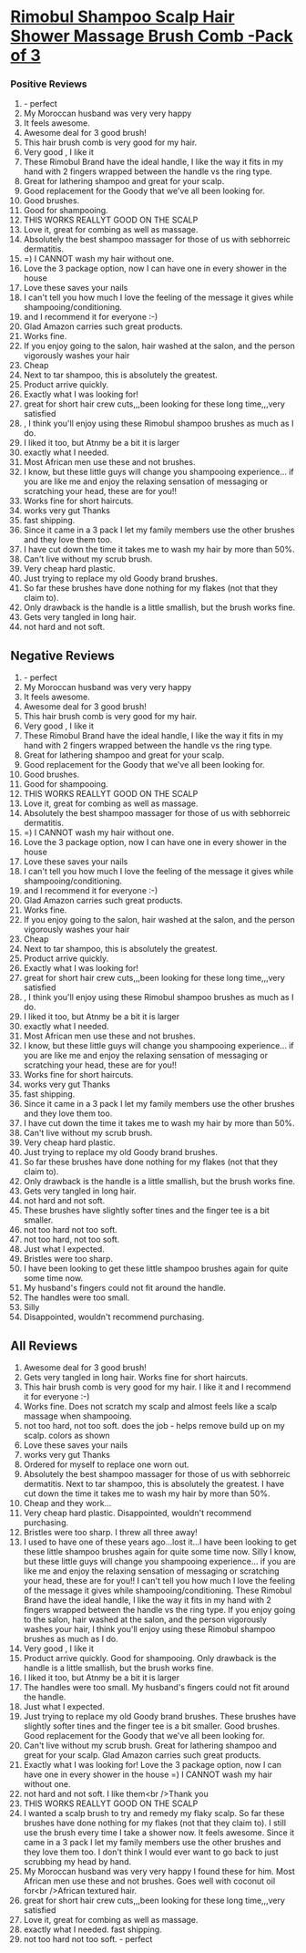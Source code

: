 # [Rimobul Shampoo Scalp Hair Shower Massage Brush Comb -Pack of 3](https://products.checkmycream.com/products/Rimobul-Shampoo-Scalp-Hair-Shower-Massage-Brush-Comb-Pack-of-3.html)

### Positive Reviews

<ol>
      <li>- perfect</li>
      <li>My Moroccan husband was very very happy</li>
      <li>It feels awesome.</li>
      <li>Awesome deal for 3 good brush!</li>
      <li>This hair brush comb is very good for my hair.</li>
      <li>Very good , I like it</li>
      <li>These Rimobul Brand have the ideal handle, I like the way it fits in my hand with 2 fingers wrapped between the handle vs the ring type.</li>
      <li>Great for lathering shampoo and great for your scalp.  </li>
      <li>Good replacement for the Goody that we&#x27;ve all been looking for.</li>
      <li>Good brushes.</li>
      <li>Good for shampooing.  </li>
      <li>THIS WORKS REALLYT GOOD ON THE SCALP</li>
      <li>Love it, great for combing as well as massage.</li>
      <li>Absolutely the best shampoo massager for those of us with sebhorreic dermatitis.  </li>
      <li>&#x3D;) I CANNOT wash my hair without one.</li>
      <li>Love the 3 package option, now I can have one in every shower in the house  </li>
      <li>Love these saves your nails</li>
      <li>I can&#x27;t tell you how much I love the feeling of the message it gives while shampooing/conditioning.</li>
      <li>and I recommend it for everyone  :-)</li>
      <li>Glad Amazon carries such great products.</li>
      <li>Works fine.</li>
      <li>If you enjoy going to the salon,  hair washed at the salon, and the person vigorously washes your hair</li>
      <li>Cheap</li>
      <li>Next to tar shampoo, this is absolutely the greatest.  </li>
      <li>Product arrive quickly.  </li>
      <li>Exactly what I was looking for!</li>
      <li>great for short hair crew cuts,,,been looking for these long time,,,very satisfied</li>
      <li>, I think you&#x27;ll enjoy using these Rimobul shampoo brushes as much as I do.</li>
      <li>I liked it too, but Atnmy be a bit it is larger</li>
      <li>exactly what I needed.</li>
      <li>Most African men use these and not brushes.</li>
      <li>I know, but these little guys will change you shampooing experience… if you are like me and enjoy the relaxing sensation of messaging or scratching your head, these are for you!!  </li>
      <li>Works fine for short haircuts.</li>
      <li>works very gut Thanks</li>
      <li>fast shipping.</li>
      <li>Since it came in a 3 pack I let my family members use the other brushes and they love them too.</li>
      <li>I have cut down the time it takes me to wash my hair by more than 50%.</li>
      <li>Can&#x27;t live without my scrub brush.  </li>
      <li>Very cheap hard plastic.  </li>
      <li>Just trying to replace my old Goody brand brushes.</li>
      <li>So far these brushes have done nothing for my flakes (not that they claim to).</li>
      <li>Only drawback is the handle is a little smallish, but the brush works fine.</li>
      <li>Gets very tangled in long hair.</li>
      <li>not  hard and not soft.  </li>
</ol>


<h2>Negative Reviews</h2>
<ol>
<li> - perfect</li>
<li> My Moroccan husband was very very happy</li>
<li> It feels awesome.</li>
<li> Awesome deal for 3 good brush!</li>
<li> This hair brush comb is very good for my hair.</li>
<li> Very good , I like it</li>
<li> These Rimobul Brand have the ideal handle, I like the way it fits in my hand with 2 fingers wrapped between the handle vs the ring type.</li>
<li> Great for lathering shampoo and great for your scalp.  </li>
<li> Good replacement for the Goody that we&#x27;ve all been looking for.</li>
<li> Good brushes.</li>
<li> Good for shampooing.  </li>
<li> THIS WORKS REALLYT GOOD ON THE SCALP</li>
<li> Love it, great for combing as well as massage.</li>
<li> Absolutely the best shampoo massager for those of us with sebhorreic dermatitis.  </li>
<li> &#x3D;) I CANNOT wash my hair without one.</li>
<li> Love the 3 package option, now I can have one in every shower in the house  </li>
<li> Love these saves your nails</li>
<li> I can&#x27;t tell you how much I love the feeling of the message it gives while shampooing/conditioning.</li>
<li> and I recommend it for everyone  :-)</li>
<li> Glad Amazon carries such great products.</li>
<li> Works fine.</li>
<li> If you enjoy going to the salon,  hair washed at the salon, and the person vigorously washes your hair</li>
<li> Cheap</li>
<li> Next to tar shampoo, this is absolutely the greatest.  </li>
<li> Product arrive quickly.  </li>
<li> Exactly what I was looking for!</li>
<li> great for short hair crew cuts,,,been looking for these long time,,,very satisfied</li>
<li> , I think you&#x27;ll enjoy using these Rimobul shampoo brushes as much as I do.</li>
<li> I liked it too, but Atnmy be a bit it is larger</li>
<li> exactly what I needed.</li>
<li> Most African men use these and not brushes.</li>
<li> I know, but these little guys will change you shampooing experience… if you are like me and enjoy the relaxing sensation of messaging or scratching your head, these are for you!!  </li>
<li> Works fine for short haircuts.</li>
<li> works very gut Thanks</li>
<li> fast shipping.</li>
<li> Since it came in a 3 pack I let my family members use the other brushes and they love them too.</li>
<li> I have cut down the time it takes me to wash my hair by more than 50%.</li>
<li> Can&#x27;t live without my scrub brush.  </li>
<li> Very cheap hard plastic.  </li>
<li> Just trying to replace my old Goody brand brushes.</li>
<li> So far these brushes have done nothing for my flakes (not that they claim to).</li>
<li> Only drawback is the handle is a little smallish, but the brush works fine.</li>
<li> Gets very tangled in long hair.</li>
<li> not  hard and not soft.  </li>
<li> These brushes have slightly softer tines and the finger tee is a bit smaller.</li>
<li> not too hard not too soft.</li>
<li> not too hard, not too soft.  </li>
<li> Just what I expected.</li>
<li> Bristles  were too sharp.  </li>
<li> I have been looking to get these little shampoo brushes again for quite some time now.</li>
<li> My husband&#x27;s fingers could not fit around the handle.</li>
<li> The handles were too small.</li>
<li> Silly</li>
<li> Disappointed, wouldn&#x27;t recommend purchasing.</li>
</ol>

<h2>All Reviews</h2>

<ol>
    <li> Awesome deal for 3 good brush!</li>
    <li> Gets very tangled in long hair. Works fine for short haircuts.</li>
    <li> This hair brush comb is very good for my hair. I like it and I recommend it for everyone  :-)</li>
    <li> Works fine. Does not scratch my scalp and almost feels like a scalp massage when shampooing.</li>
    <li> not too hard, not too soft.  does the job - helps remove build up on my scalp.  colors as shown</li>
    <li> Love these saves your nails</li>
    <li> works very gut Thanks</li>
    <li> Ordered for myself to replace one worn out.</li>
    <li> Absolutely the best shampoo massager for those of us with sebhorreic dermatitis.  Next to tar shampoo, this is absolutely the greatest.  I have cut down the time it takes me to wash my hair by more than 50%.</li>
    <li> Cheap and they work...</li>
    <li> Very cheap hard plastic.  Disappointed, wouldn&#x27;t recommend purchasing.</li>
    <li> Bristles  were too sharp.  I threw all three away!</li>
    <li> I used to have one of these years ago...lost it...I have been looking to get these little shampoo brushes again for quite some time now. Silly I know, but these little guys will change you shampooing experience… if you are like me and enjoy the relaxing sensation of messaging or scratching your head, these are for you!!  I can&#x27;t tell you how much I love the feeling of the message it gives while shampooing/conditioning. These Rimobul Brand have the ideal handle, I like the way it fits in my hand with 2 fingers wrapped between the handle vs the ring type. If you enjoy going to the salon,  hair washed at the salon, and the person vigorously washes your hair, I think you&#x27;ll enjoy using these Rimobul shampoo brushes as much as I do.</li>
    <li> Very good , I like it</li>
    <li> Product arrive quickly.  Good for shampooing.  Only drawback is the handle is a little smallish, but the brush works fine.</li>
    <li> I liked it too, but Atnmy be a bit it is larger</li>
    <li> The handles were too small. My husband&#x27;s fingers could not fit around the handle.</li>
    <li> Just what I expected.</li>
    <li> Just trying to replace my old Goody brand brushes. These brushes have slightly softer tines and the finger tee is a bit smaller. Good brushes. Good replacement for the Goody that we&#x27;ve all been looking for.</li>
    <li> Can&#x27;t live without my scrub brush.  Great for lathering shampoo and great for your scalp.  Glad Amazon carries such great products.</li>
    <li> Exactly what I was looking for! Love the 3 package option, now I can have one in every shower in the house  &#x3D;) I CANNOT wash my hair without one.</li>
    <li> not  hard and not soft.  I like them&lt;br /&gt;Thank you</li>
    <li> THIS WORKS REALLYT GOOD ON THE SCALP</li>
    <li> I wanted a scalp brush to try and remedy my flaky scalp. So far these brushes have done nothing for my flakes (not that they claim to). I still use the brush every time I take a shower now. It feels awesome. Since it came in a 3 pack I let my family members use the other brushes and they love them too. I don&#x27;t think I would ever want to go back to just scrubbing my head by hand.</li>
    <li> My Moroccan husband was very very happy I found these for him. Most African men use these and not brushes. Goes well with coconut oil for&lt;br /&gt;African textured hair.</li>
    <li> great for short hair crew cuts,,,been looking for these long time,,,very satisfied</li>
    <li> Love it, great for combing as well as massage.</li>
    <li> exactly what I needed. fast shipping.</li>
    <li> not too hard not too soft. - perfect</li>
</ol>




